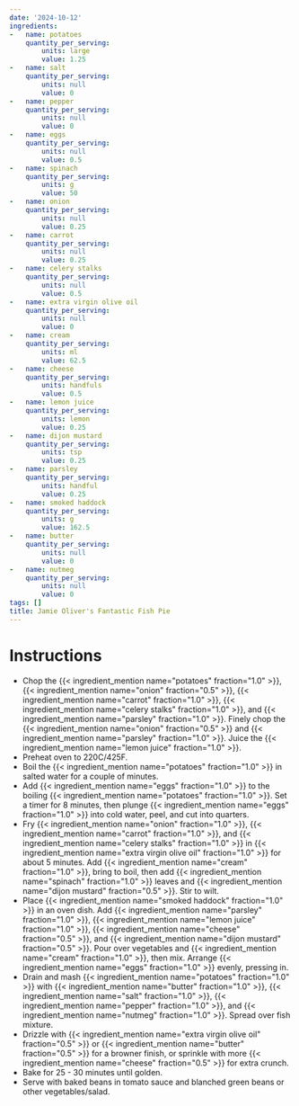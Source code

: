 ```yaml
---
date: '2024-10-12'
ingredients:
-   name: potatoes
    quantity_per_serving:
        units: large
        value: 1.25
-   name: salt
    quantity_per_serving:
        units: null
        value: 0
-   name: pepper
    quantity_per_serving:
        units: null
        value: 0
-   name: eggs
    quantity_per_serving:
        units: null
        value: 0.5
-   name: spinach
    quantity_per_serving:
        units: g
        value: 50
-   name: onion
    quantity_per_serving:
        units: null
        value: 0.25
-   name: carrot
    quantity_per_serving:
        units: null
        value: 0.25
-   name: celery stalks
    quantity_per_serving:
        units: null
        value: 0.5
-   name: extra virgin olive oil
    quantity_per_serving:
        units: null
        value: 0
-   name: cream
    quantity_per_serving:
        units: ml
        value: 62.5
-   name: cheese
    quantity_per_serving:
        units: handfuls
        value: 0.5
-   name: lemon juice
    quantity_per_serving:
        units: lemon
        value: 0.25
-   name: dijon mustard
    quantity_per_serving:
        units: tsp
        value: 0.25
-   name: parsley
    quantity_per_serving:
        units: handful
        value: 0.25
-   name: smoked haddock
    quantity_per_serving:
        units: g
        value: 162.5
-   name: butter
    quantity_per_serving:
        units: null
        value: 0
-   name: nutmeg
    quantity_per_serving:
        units: null
        value: 0
tags: []
title: Jamie Oliver's Fantastic Fish Pie
---
```

# Instructions

- Chop the {{< ingredient_mention name="potatoes" fraction="1.0" >}}, {{< ingredient_mention name="onion" fraction="0.5" >}}, {{< ingredient_mention name="carrot" fraction="1.0" >}}, {{< ingredient_mention name="celery stalks" fraction="1.0" >}}, and {{< ingredient_mention name="parsley" fraction="1.0" >}}. Finely chop the {{< ingredient_mention name="onion" fraction="0.5" >}} and {{< ingredient_mention name="parsley" fraction="1.0" >}}. Juice the {{< ingredient_mention name="lemon juice" fraction="1.0" >}}.
- Preheat oven to 220C/425F.
- Boil the {{< ingredient_mention name="potatoes" fraction="1.0" >}} in salted water for a couple of minutes.
- Add {{< ingredient_mention name="eggs" fraction="1.0" >}} to the boiling {{< ingredient_mention name="potatoes" fraction="1.0" >}}. Set a timer for 8 minutes, then plunge {{< ingredient_mention name="eggs" fraction="1.0" >}} into cold water, peel, and cut into quarters.
- Fry {{< ingredient_mention name="onion" fraction="1.0" >}}, {{< ingredient_mention name="carrot" fraction="1.0" >}}, and {{< ingredient_mention name="celery stalks" fraction="1.0" >}} in {{< ingredient_mention name="extra virgin olive oil" fraction="1.0" >}} for about 5 minutes. Add {{< ingredient_mention name="cream" fraction="1.0" >}}, bring to boil, then add {{< ingredient_mention name="spinach" fraction="1.0" >}} leaves and {{< ingredient_mention name="dijon mustard" fraction="0.5" >}}. Stir to wilt.
- Place {{< ingredient_mention name="smoked haddock" fraction="1.0" >}} in an oven dish. Add {{< ingredient_mention name="parsley" fraction="1.0" >}}, {{< ingredient_mention name="lemon juice" fraction="1.0" >}}, {{< ingredient_mention name="cheese" fraction="0.5" >}}, and {{< ingredient_mention name="dijon mustard" fraction="0.5" >}}. Pour over vegetables and {{< ingredient_mention name="cream" fraction="1.0" >}}, then mix. Arrange {{< ingredient_mention name="eggs" fraction="1.0" >}} evenly, pressing in.
- Drain and mash {{< ingredient_mention name="potatoes" fraction="1.0" >}} with {{< ingredient_mention name="butter" fraction="1.0" >}}, {{< ingredient_mention name="salt" fraction="1.0" >}}, {{< ingredient_mention name="pepper" fraction="1.0" >}}, and {{< ingredient_mention name="nutmeg" fraction="1.0" >}}. Spread over fish mixture.
- Drizzle with {{< ingredient_mention name="extra virgin olive oil" fraction="0.5" >}} or {{< ingredient_mention name="butter" fraction="0.5" >}} for a browner finish, or sprinkle with more {{< ingredient_mention name="cheese" fraction="0.5" >}} for extra crunch.
- Bake for 25 - 30 minutes until golden.
- Serve with baked beans in tomato sauce and blanched green beans or other vegetables/salad.